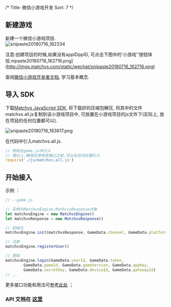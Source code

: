 /*
Title: 微信小游戏开发
Sort: 7
*/

## 新建游戏  

新建一个微信小游戏项目.  
![snipaste20180716_162334](http://imgs.matchvs.com/static/wechat/snipaste20180716_162334.png)

注意:创建项目的时候,如果没有appIDppID, 可点击下图中的'小游戏''按钮体验.nipaste20180716_162716.png](http://imgs.matchvs.com/static/wechat/snipaste20180716_162716.png)

查阅[微信小游戏开发者文档](https://developers.weixin.qq.com/minigame/dev/), 学习基本概念.  

## 导入 SDK

下载[Matchvs JavaScript SDK](http://www.matchvs.com/serviceDownload), 将下载好的压缩包解压, 将其中的文件matchvs.all.js复制到该小游戏项目中, 可放置在小游戏项目的js文件下(实际上, 放在项目的任何位置都可以).

![snipaste20180716_163617.png](http://imgs.matchvs.com/static/wechat/snipaste20180716_163617.png)



在代码中引入matchvs.all.js.

```javascript
// 例如在game.js中引入
// 理论上,确保在使用其接口之前,可以在任何位置引入
require('./js/matchvs.all.js')
```

## 开始接入

示例 ：

```javascript
// --game.js

// 实例化MatchvsEngine,MathcvsResponse对象
let matchvsEngine = new MatchvsEngine()
let matchvsResponse = new MatchvsResponse()

// 初始化
matchvsEngine.init(matchvsResponse, GameData.channel, GameData.platform, GameData.gameId)

// 注册
matchvsEngine.registerUser()

// 登陆
matchvsEngine.login(GameData.userId, GameData.token,
        GameData.gameId, GameData.gameVersion, GameData.appKey,
        GameData.secretKey, GameData.deviceId, GameData.gatewayId)
// ...
```
更多接口功能和用法可[参考此处](http://www.matchvs.com/service?page=JavaScriptBase) ；

### API 文档在 [这里](http://www.matchvs.com/service?page=JavaScript)
